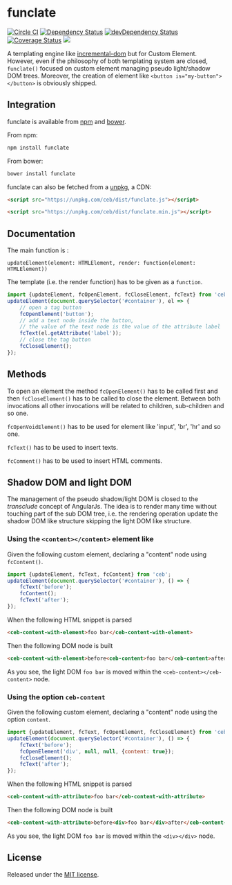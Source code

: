 # funclate

[![Circle CI](https://circleci.com/gh/tmorin/funclate/tree/master.svg?style=svg)](https://circleci.com/gh/tmorin/funclate/tree/master)
[![Dependency Status](https://david-dm.org/tmorin/funclate.svg)](https://david-dm.org/tmorin/funclate)
[![devDependency Status](https://david-dm.org/tmorin/funclate/dev-status.svg)](https://david-dm.org/tmorin/funclate?type=dev)
[![Coverage Status](https://coveralls.io/repos/github/tmorin/funclate/badge.svg?branch=master)](https://coveralls.io/github/tmorin/funclate?branch=master)
<img data-ice="coverageBadge" src="http://tmorin.github.io/funclate/badge.svg">

A templating engine like [incremental-dom](https://google.github.io/incremental-dom/) but for Custom Element.
However, even if the philosophy of both templating system are closed, `funclate()` focused on custom element managing pseudo light/shadow DOM trees.
Moreover, the creation of element like `<button is="my-button"></button>` is obviously shipped.

## Integration

funclate is available from [npm](https://www.npmjs.com/package/funclate) and [bower](http://bower.io/search/?q=funclate).

From npm:
```bash
npm install funclate
```

From bower:
```bash
bower install funclate
```

funclate can also be fetched from a [unpkg](https://unpkg.com), a CDN:

```html
<script src="https://unpkg.com/ceb/dist/funclate.js"></script>
```

```html
<script src="https://unpkg.com/ceb/dist/funclate.min.js"></script>
```

## Documentation

The main function is :

```updateElement(element: HTMLElement, render: function(element: HTMLElement))```

The template (i.e. the render function) has to be given as a `function`.

```javascript
import {updateElement, fcOpenElement, fcCloseElement, fcText} from 'ceb';
updateElement(document.querySelector('#container'), el => {
    // open a tag button
    fcOpenElement('button');
    // add a text node inside the button,
    // the value of the text node is the value of the attribute label
    fcText(el.getAttribute('label'));
    // close the tag button
    fcCloseElement();    
});
```

## Methods

To open an element the method `fcOpenElement()` has to be called first
and then `fcCloseElement()` has to be called to close the element.
Between both invocations all other invocations will be related to children, sub-children and so one.

`fcOpenVoidElement()` has to be used for element like 'input', 'br', 'hr' and so one.

`fcText()` has to be used to insert texts.

`fcComment()` has to be used to insert HTML comments.

## Shadow DOM and light DOM

The management of the pseudo shadow/light DOM is closed to the _transclude_ concept of AngularJs.
The idea is to render many time without touching part of the sub DOM tree, 
i.e. the rendering operation update the shadow DOM like structure skipping the light DOM like structure.

### Using the `<content></content>` element like

Given the following custom element, declaring a "content" node using `fcContent()`.

```javascript
import {updateElement, fcText, fcContent} from 'ceb';
updateElement(document.querySelector('#container'), () => {
    fcText('before');
    fcContent();
    fcText('after');
});
```

When the following HTML snippet is parsed

```html
<ceb-content-with-element>foo bar</ceb-content-with-element>
```

Then the following DOM node is built

```html
<ceb-content-with-element>before<ceb-content>foo bar</ceb-content>after</ceb-content-with-element>
```

As you see, the light DOM `foo bar` is moved within the `<ceb-content></ceb-content>` node.

### Using the option `ceb-content`

Given the following custom element, declaring a "content" node using the option `content`.

```javascript
import {updateElement, fcText, fcOpenElement, fcCloseElement} from 'ceb';
updateElement(document.querySelector('#container'), () => {
    fcText('before');
    fcOpenElement('div', null, null, {content: true});
    fcCloseElement();
    fcText('after');
});
```

When the following HTML snippet is parsed

```html
<ceb-content-with-attribute>foo bar</ceb-content-with-attribute>
```

Then the following DOM node is built

```html
<ceb-content-with-attribute>before<div>foo bar</div>after</ceb-content-with-attribute>
```

As you see, the light DOM `foo bar` is moved within the `<div></div>` node.

## License

Released under the [MIT license](http://opensource.org/licenses/MIT).
